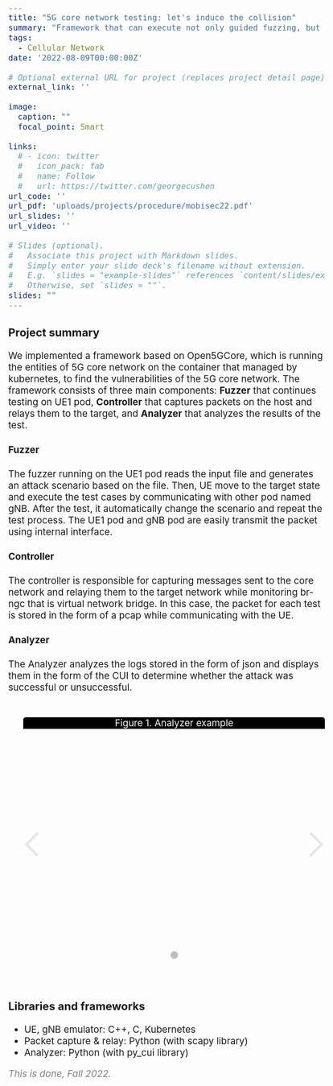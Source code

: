 ```yaml
---
title: "5G core network testing: let's induce the collision"
summary: "Framework that can execute not only guided fuzzing, but also various attack scenarios"
tags:
  - Cellular Network
date: '2022-08-09T00:00:00Z'

# Optional external URL for project (replaces project detail page).
external_link: ''

image:
  caption: ""
  focal_point: Smart

links:
  # - icon: twitter
  #   icon_pack: fab
  #   name: Follow
  #   url: https://twitter.com/georgecushen
url_code: ''
url_pdf: 'uploads/projects/procedure/mobisec22.pdf'
url_slides: ''
url_video: ''

# Slides (optional).
#   Associate this project with Markdown slides.
#   Simply enter your slide deck's filename without extension.
#   E.g. `slides = "example-slides"` references `content/slides/example-slides.md`.
#   Otherwise, set `slides = ""`.
slides: ""
---
```

<style>
body{
  font-size: 14pt;
  margin-left: 12%;
  margin-right: 12%;
  /* margin-bottom: -100px; */
}

.carousel {
  height: 500px;
  width: 600px;
  overflow: hidden;
  text-align: center;
  position: relative;
  padding: 0;
  list-style: none;
}
.carousel__controls,
.carousel__activator {
  display: none;
}
.carousel__activator:nth-of-type(1):checked ~ .carousel__track {
  transform: translateX(0%);
}
.carousel__activator:nth-of-type(1):checked ~ .carousel__slide:nth-of-type(1) {
  transition: opacity 0.5s, transform 0.5s;
  top: 0;
  left: 0;
  right: 0;
  opacity: 1;
  transform: scale(1);
}
.carousel__activator:nth-of-type(1):checked ~ .carousel__controls:nth-of-type(1) {
  display: block;
  opacity: 1;
}
.carousel__activator:nth-of-type(1):checked ~ .carousel__indicators .carousel__indicator:nth-of-type(1) {
  opacity: 1;
}
.carousel__control {
  height: 30px;
  width: 30px;
  margin-top: -15px;
  top: 50%;
  position: absolute;
  display: block;
  cursor: pointer;
  border-width: 5px 5px 0 0;
  border-style: solid;
  border-color: #bebebe;
  opacity: 0.35;
  outline: 0;
  z-index: 3;
}
.carousel__control:hover {
  opacity: 1;
}
.carousel__control--backward {
  left: 10px;
  transform: rotate(-135deg);
}
.carousel__control--forward {
  right: 10px;
  transform: rotate(45deg);
}
.carousel__indicators {
  position: absolute;
  bottom: 20px;
  width: 100%;
  text-align: center;
}
.carousel__indicator {
  height: 15px;
  width: 15px;
  border-radius: 100%;
  display: inline-block;
  z-index: 2;
  cursor: pointer;
  opacity: 0.35;
  margin: 0 2.5px 0 2.5px;
}
.carousel__indicator:hover {
  opacity: 0.75;
}
.carousel__track {
  position: absolute;
  top: 0;
  right: 0;
  bottom: 0;
  left: 0;
  padding: 0;
  margin: 0;
  transition: transform 0.5s ease 0s;
}
.carousel__track .carousel__slide {
  display: block;
  top: 0;
  left: 0;
  right: 0;
  opacity: 1;
}
.carousel__track .carousel__slide:nth-of-type(1) {
  transform: translateX(0%);
}

.carousel--scale .carousel__slide {
  transform: scale(0);
}
.carousel__slide {
  height: 100%;
  position: absolute;
  overflow-y: auto;
  opacity: 0;
}
/**
  * Theming
*/

.carousel-container {
  display: inline-block;
}
.my-carousel {
  border-radius: 5px;
  margin: 30px;
}
.carousel__slide {
  overflow: hidden;
}
.carousel--thumb .carousel__indicator {
  height: 30px;
  width: 30px;
}

.carousel__indicator {
  background-color: #bebebe;
}
.carousel__slide:nth-of-type(1),
.carousel--thumb .carousel__indicators .carousel__indicator:nth-of-type(1) {
  background-image: url("/uploads/projects/procedure/figure2.png");
  background-size: cover;
  background-position: center;
}
<style>
body{
  font-size: 14pt;
  margin-left: 12%;
  margin-right: 12%;
  /* margin-bottom: -100px; */
}

@media only screen and (max-width: 768px) {
 body {
  font-size: 12pt;
  /* text-align:center; */
  margin-left: 0%;
  margin-right: 0%;
 }
}
</style>

### Project summary

We implemented a framework based on Open5GCore, which is running the entities of 5G core network on the container that managed by kubernetes, to find the vulnerabilities of the 5G core network. 
The framework consists of three main components: <b>Fuzzer</b> that continues testing on UE1 pod, <b>Controller</b> that captures packets on the host and relays them to the target, and <b>Analyzer</b> that analyzes the results of the test.

#### Fuzzer
The fuzzer running on the UE1 pod reads the input file and generates an attack scenario based on the file. Then, UE move to the target state and execute the test cases by communicating with other pod named gNB. After the test, it automatically change the scenario and repeat the test process.
The UE1 pod and gNB pod are easily transmit the packet using internal interface.

#### Controller
The controller is responsible for capturing messages sent to the core network and relaying them to the target network while monitoring br-ngc that is virtual network bridge. In this case, the packet for each test is stored in the form of a pcap while communicating with the UE.

#### Analyzer
The Analyzer analyzes the logs stored in the form of json and displays them in the form of the CUI to determine whether the attack was successful or unsuccessful.

<div class="carousel-container">
  <div class="carousel my-carousel carousel--translate">
    <input class="carousel__activator" type="radio" name="carousel" id="F" checked="checked"/>
    <div class="carousel__controls">
      <label class="carousel__control carousel__control--backward" for="J"></label>
      <label class="carousel__control carousel__control--forward" for="G"></label>
    </div>
    <div class="carousel__track">
      <li class="carousel__slide">
        <p style="background-color: black; color:white; color: #fafafa; position: absolute; top: 5%; width: 100%; text-align: center; margin-top: -25px;">Figure 1. Analyzer example</p>
      </li>
    </div>
    <div class="carousel__indicators">
      <label class="carousel__indicator" for="F"></label>
    </div>
  </div>
</div>

### Libraries and frameworks
- UE, gNB emulator: C++, C, Kubernetes
- Packet capture & relay: Python (with scapy library)
- Analyzer: Python (with py_cui library)

<span style="color: gray">
<i>This is done, Fall 2022.</i></span>
